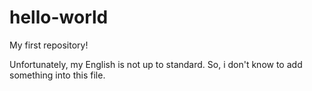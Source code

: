 # hello-world
My first repository!

Unfortunately, my English is not up to standard.
So, i don't know to add something into this file.
